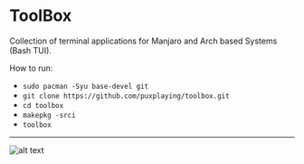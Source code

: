 # ToolBox
Collection of terminal applications for Manjaro and Arch based Systems (Bash TUI).

How to run:
- ```sudo pacman -Syu base-devel git```
- ```git clone https://github.com/puxplaying/toolbox.git```
- ```cd toolbox```
- ```makepkg -srci```
- ```toolbox```

---

![alt text](https://github.com/puxplaying/toolbox/blob/master/1.png)
